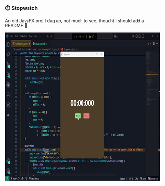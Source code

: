 ### ⏱️ Stopwatch

An old JavaFX proj I dug up, not much to see, thought I should add a README 🎉

<p align="">
  <img src="/Stopwatch/demo.gif" alt="Stopwatch demo" width="727" height="484">
</p>

